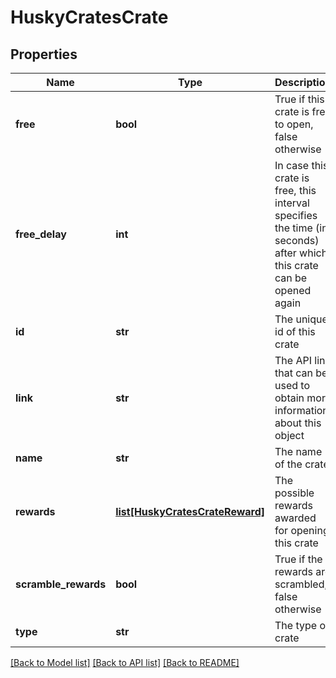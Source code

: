 # HuskyCratesCrate

## Properties
Name | Type | Description | Notes
------------ | ------------- | ------------- | -------------
**free** | **bool** | True if this crate is free to open, false otherwise | 
**free_delay** | **int** | In case this crate is free, this interval specifies the time (in seconds) after which this crate can be opened again | 
**id** | **str** | The unique id of this crate | 
**link** | **str** | The API link that can be used to obtain more information about this object | 
**name** | **str** | The name of the crate | 
**rewards** | [**list[HuskyCratesCrateReward]**](HuskyCratesCrateReward.md) | The possible rewards awarded for opening this crate | 
**scramble_rewards** | **bool** | True if the rewards are scrambled, false otherwise | 
**type** | **str** | The type of crate | 

[[Back to Model list]](../README.md#documentation-for-models) [[Back to API list]](../README.md#documentation-for-api-endpoints) [[Back to README]](../README.md)


